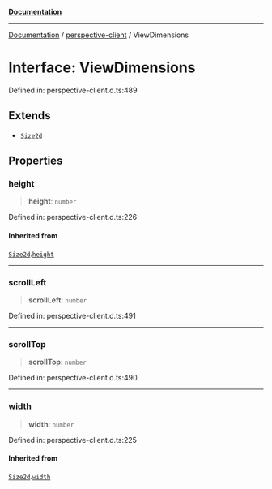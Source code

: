 [**Documentation**](../../index.md)

***

[Documentation](../../index.md) / [perspective-client](../index.md) / ViewDimensions

# Interface: ViewDimensions

Defined in: perspective-client.d.ts:489

## Extends

- [`Size2d`](Size2d.md)

## Properties

### height

> **height**: `number`

Defined in: perspective-client.d.ts:226

#### Inherited from

[`Size2d`](Size2d.md).[`height`](Size2d.md#height)

***

### scrollLeft

> **scrollLeft**: `number`

Defined in: perspective-client.d.ts:491

***

### scrollTop

> **scrollTop**: `number`

Defined in: perspective-client.d.ts:490

***

### width

> **width**: `number`

Defined in: perspective-client.d.ts:225

#### Inherited from

[`Size2d`](Size2d.md).[`width`](Size2d.md#width)
